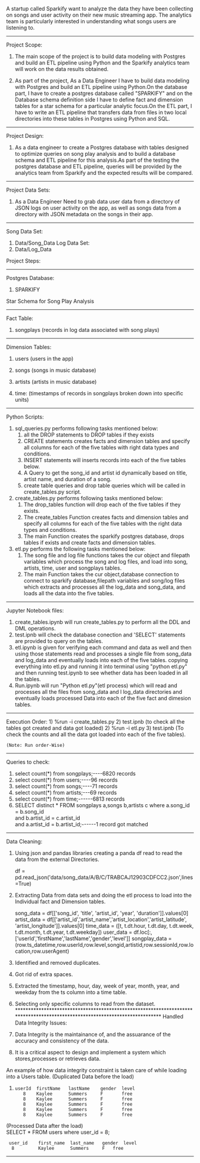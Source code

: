 A startup called Sparkify want to analyze the data they have been collecting on songs and user activity on their new music streaming app. The analytics team is particularly interested in understanding what songs users are listening to.
************************************************************************************************************************
Project Scope:

1) The main scope of the project is to build data modeling with Postgres and build an ETL pipeline using Python and the Sparkify analytics team will work on the data results obtained.

2) As part of the project, As a Data Engineer I have to build data modeling with Postgres and build an ETL pipeline using Python.On the database part, I have to create a postgres database called "SPARKIFY" and on the Database schema definition    side I have to define fact and dimension tables for a star schema for a particular analytic focus.On the ETL part, I have    to write an ETL pipeline that transfers data from files in two local directories into these tables in Postgres using        Python and SQL.
***************************************************************************************************************************
Project Design:
1) As a data engineer to create a Postgres database with tables designed to optimize queries on song play analysis and to      build a database schema and ETL pipeline for this analysis.As part of the testing the postgres database and ETL pipeline,    queries will be provided by the analytics team from Sparkify and the expected results will be compared.
****************************************************************************************************************************
Project Data Sets:
1) As a Data Engineer Need to grab data user data from a directory of JSON logs on user activity on the app, as well as        songs data from a directory with JSON metadata on the songs in their app.
***************************************************************************************************************************
Song Data Set:
  1) Data/Song_Data
Log Data Set:
  2) Data/Log_Data

Project Steps:
************************************************************************
Postgres Database:
1) SPARKIFY

Star Schema for Song Play Analysis
*************************************************************************
Fact Table: 

1) songplays (records in log data associated with song plays)
*************************************************************************
Dimension Tables:

1) users  (users in the app)

2) songs  (songs in music database)

3) artists (artists in music database)

4) time: (timestamps of records in songplays broken down into specific units)
***************************************************************************************************************************
Python Scripts:
1) sql_queries.py performs following tasks mentioned below: 
   1) all the DROP statements to DROP tables if they exists 
   2) CREATE statements creates facts and dimension tables and specify all columns for each of the five tables with 
      right data types and conditions.
   3) INSERT statements will inserts records into each of the five tables below.
   4) A Query to get the song_id and artist id dynamically based on title, artist name, and duration of a song.
   5) create table queries and drop table queries which will be called in create_tables.py script.
2) create_tables.py performs following tasks mentioned below:
   1) The drop_tables function will drop each of the five tables if they exists.
   2) The create_tables Function creates facts and dimension tables and specify all columns for each of the five tables with       the right data types and conditions.
   3) The main Function creates the sparkify postgres database, drops tables if exists and create facts and dimension             tables.
3) etl.py performs the following tasks mentioned below:
   1) The song file and log file functions takes the cur object and filepath variables which process the song and log files,       and load into song, artists, time, user and songplays tables.
   2) The main Function takes the cur object,database connection to connect to sparkify database,filepath variables and           song/log files which extracts and processes all the log_data and song_data, and loads all the data into the five             tables.
************************************************************************************************************************   
Jupyter Notebook files:
   1) create_tables.ipynb will run create_tables.py to perform all the DDL and DML operations.
   2) test.ipnb will check the database conection and 'SELECT' statements are provided to query on the tables.
   3) etl.ipynb is given for verifying each command and data as well and then using those statements
      read and processes a single file from song_data and log_data and eventually loads into each of the five tables.
      copying everything into etl.py and running it into terminal using "python etl.py" and then running test.ipynb to see         whether data has been loaded in all the tables.
   4) Run.ipynb will run "Python etl.py"(etl process) which will read and processes all the files from song_data and l             log_data directories and eventually loads processed Data into each of the five fact and dimesion tables.
***************************************************************************************************************************
Execution Order:
    1) %run -i create_tables.py
    2) test.ipnb (to check all the tables got created and data got loaded)
    2) %run -i etl.py
    3) test.ipnb (To check the counts and all the data got loaded into each of the five tables).
    
    (Note: Run order-Wise)
****************************************************************************************************************************
Queries to check:

 1) select count(*) from songplays;----6820 records
 2) select count(*) from users;----96 records
 3) select count(*) from songs;----71 records
 4) select count(*) from artists;---69 records
 5) select count(*) from time;------6813 records
 6) SELECT distinct * FROM songplays a,songs b,artists c where a.song_id = b.song_id \
    and b.artist_id = c.artist_id \
    and a.artist_id = b.artist_id;------1 record got matched
    
**************************************************************************************************************************** 
Data Cleaning: 
   1)  Using json and pandas libraries creating a panda df read to read the data from the external Directories.
   
        df = pd.read_json('data/song_data/A/B/C/TRABCAJ12903CDFCC2.json',lines=True)
        
   2) Extracting Data from data sets and doing the etl process to load into the Individual fact and Dimension tables.
    
        song_data     =   df[['song_id', 'title', 'artist_id', 'year', 'duration']].values[0]
        artist_data   = df[['artist_id','artist_name','artist_location','artist_latitude', 'artist_longitude']].values[0]
        time_data     = ([t, t.dt.hour, t.dt.day, t.dt.week, t.dt.month, t.dt.year, t.dt.weekday])
        user_data     = df.loc[:,['userId','firstName','lastName','gender','level']]
        songplay_data = (row.ts_datetime,row.userId,row.level,songid,artistid,row.sessionId,row.location,row.userAgent)
        
   3) Identified and removed duplicates.
   4) Got rid of extra spaces.
   5) Extracted the timestamp, hour, day, week of year, month, year, and weekday from the ts column into a time table.
   6) Selecting only specific columns to read from the dataset.
     ****************************************************************************************************************************
Handled Data Integrity Issues:

 1) Data Integrity is the maintainance of, and the assuarance of the accuracy and consistency of the data.
 2) It is a critical aspect to design and implement a system which stores,processes or retrieves data.

An example of how data integrity constraint is taken care of while loading into a Users table.
    (Duplicated Data before the load) 
 1)  	userId	firstName	lastName	gender	level
	       8	Kaylee	    Summers	    F	    free
	       8	Kaylee	    Summers	    F	    free
	       8	Kaylee	    Summers	    F	    free
	       8	Kaylee	    Summers	    F	    free
	       8	Kaylee	    Summers	    F	    free

   (Processed Data after the load)      
     SELECT * FROM users where user_id = 8;

     user_id	first_name	last_name	gender	level
      8 	    Kaylee	    Summers	    F	free
***************************************************************************************************************************
